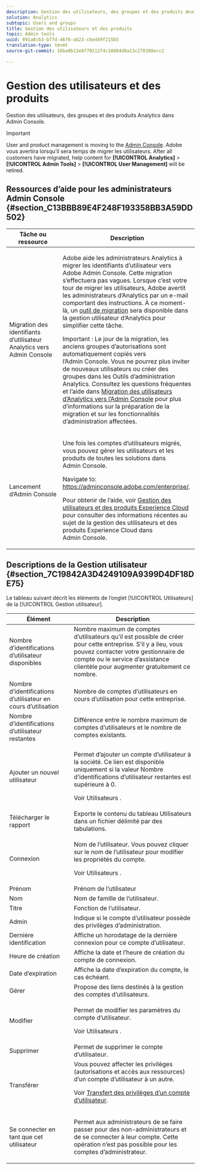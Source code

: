 ```yaml
---
description: Gestion des utilisateurs, des groupes et des produits Analytics dans Admin Console.
solution: Analytics
subtopic: Users and groups
title: Gestion des utilisateurs et des produits
topic: Admin tools
uuid: 891a8cb3-b77d-46f6-ab23-cbed49f215b5
translation-type: tm+mt
source-git-commit: 16ba0b12e0f70112f4c10804d0a13c278388ecc2

---
```



# Gestion des utilisateurs et des produits

Gestion des utilisateurs, des groupes et des produits Analytics dans Admin Console.

>[!IMPORTANT]
>
>User and product management is moving to the [Admin Console](https://helpx.adobe.com/enterprise/using/admin-console.html). Adobe vous avertira lorsqu’il sera temps de migrer les utilisateurs. After all customers have migrated, help content for **[!UICONTROL Analytics]** &gt; **[!UICONTROL Admin Tools]** &gt; **[!UICONTROL User Management]** will be retired.

## Ressources d’aide pour les administrateurs Admin Console {#section_C13BBB89E4F248F193358BB3A59DD502}

<table id="table_9263797773A749628E12BB3C1EBE620B"> 
 <thead> 
  <tr> 
   <th colname="col1" class="entry"> Tâche ou ressource </th> 
   <th colname="col2" class="entry"> Description </th> 
  </tr>
 </thead>
 <tbody> 
  <tr> 
   <td colname="col1"> <p>Migration des identifiants d’utilisateur Analytics vers Admin Console </p> </td> 
   <td colname="col2"> <p> Adobe aide les administrateurs Analytics à migrer les identifiants d’utilisateur vers Adobe Admin Console. Cette migration s’effectuera pas vagues. Lorsque c’est votre tour de migrer les utilisateurs, Adobe avertit les administrateurs d’Analytics par un e-mail comportant des instructions. À ce moment-là, un <a href="https://marketing.adobe.com/resources/help/en_US/experience-cloud/admin-console/analytics-migration/t_migrate-users.html">outil de migration</a> sera disponible dans la gestion utilisateur d’Analytics pour simplifier cette tâche. </p> <p>Important : Le jour de la migration, les anciens groupes d’autorisations sont automatiquement copiés vers l’Admin Console. Vous ne pourrez plus inviter de nouveaux utilisateurs ou créer des groupes dans les Outils d’administration Analytics. Consultez les questions fréquentes et l’aide dans <a href="https://marketing.adobe.com/resources/help/en_US/experience-cloud/admin-console/analytics-migration/">Migration des utilisateurs d’Analytics vers l’Admin Console</a> pour plus d’informations sur la préparation de la migration et sur les fonctionnalités d’administration affectées. </p> </td> 
  </tr> 
  <tr> 
   <td colname="col1"> <p>Lancement d’Admin Console </p> </td> 
   <td colname="col2"> <p>Une fois les comptes d’utilisateurs migrés, vous pouvez gérer les utilisateurs et les produits de toutes les solutions dans Admin Console. </p> <p>Navigate to: <a href="https://adminconsole.adobe.com/enterprise/#"> https://adminconsole.adobe.com/enterprise/</a>. </p> <p>Pour obtenir de l’aide, voir <a href="https://marketing.adobe.com/resources/help/en_US/mcloud/admin_getting_started.html">Gestion des utilisateurs et des produits Experience Cloud</a> pour consulter des informations récentes au sujet de la gestion des utilisateurs et des produits Experience Cloud dans Admin Console. </p> </td> 
  </tr> 
 </tbody> 
</table>

## Descriptions de la Gestion utilisateur {#section_7C19842A3D4249109A9399D4DF18DE75}

Le tableau suivant décrit les éléments de l’onglet [!UICONTROL Utilisateurs] de la [!UICONTROL Gestion utilisateur].

<table id="table_6F81D1095EB945D8995FF971B65BA52A"> 
 <thead> 
  <tr> 
   <th colname="col1" class="entry"> Élément </th> 
   <th colname="col2" class="entry"> Description </th> 
  </tr> 
 </thead>
 <tbody> 
  <tr> 
   <td colname="col1"> <span class="wintitle"> Nombre d’identifications d’utilisateur disponibles</span> </td> 
   <td colname="col2"> Nombre maximum de comptes d’utilisateurs qu’il est possible de créer pour cette entreprise. S’il y a lieu, vous pouvez contacter votre gestionnaire de compte ou le service d’assistance clientèle pour augmenter gratuitement ce nombre. </td> 
  </tr> 
  <tr> 
   <td colname="col1"> <span class="wintitle"> Nombre d’identifications d’utilisateur en cours d’utilisation</span> </td> 
   <td colname="col2"> Nombre de comptes d’utilisateurs en cours d’utilisation pour cette entreprise. </td> 
  </tr> 
  <tr> 
   <td colname="col1"> <span class="wintitle"> Nombre d’identifications d’utilisateur restantes</span> </td> 
   <td colname="col2"> Différence entre le nombre maximum de comptes d’utilisateurs et le nombre de comptes existants. </td> 
  </tr> 
  <tr> 
   <td colname="col1"> <span class="wintitle"> Ajouter un nouvel utilisateur</span> </td> 
   <td colname="col2"> <p>Permet d’ajouter un compte d’utilisateur à la société. Ce lien est disponible uniquement si la valeur Nombre d’identifications d’utilisateur restantes est supérieure à 0. </p> <p>Voir Utilisateurs <a href="/help/admin/user-management2/c-user-management/users.md"></a>. </p> </td> 
  </tr> 
  <tr> 
   <td colname="col1"> <span class="wintitle"> Télécharger le rapport</span> </td> 
   <td colname="col2">Exporte le contenu du tableau <span class="wintitle">Utilisateurs</span> dans un fichier délimité par des tabulations. </td> 
  </tr> 
  <tr> 
   <td colname="col1"> <span class="wintitle"> Connexion</span> </td> 
   <td colname="col2"> <p>Nom de l’utilisateur. Vous pouvez cliquer sur le nom de l’utilisateur pour modifier les propriétés du compte. </p> <p>Voir Utilisateurs <a href="/help/admin/user-management2/c-user-management/users.md"></a>. </p> </td> 
  </tr> 
  <tr> 
   <td colname="col1"> <span class="wintitle"> Prénom</span> </td> 
   <td colname="col2"> Prénom de l’utilisateur </td> 
  </tr> 
  <tr> 
   <td colname="col1"> <span class="wintitle"> Nom</span> </td> 
   <td colname="col2"> Nom de famille de l’utilisateur. </td> 
  </tr> 
  <tr> 
   <td colname="col1"> <span class="wintitle"> Titre</span> </td> 
   <td colname="col2"> Fonction de l’utilisateur. </td> 
  </tr> 
  <tr> 
   <td colname="col1"> <span class="wintitle"> Admin</span> </td> 
   <td colname="col2"> Indique si le compte d’utilisateur possède des privilèges d’administration. </td> 
  </tr> 
  <tr> 
   <td colname="col1"> <span class="wintitle"> Dernière identification</span> </td> 
   <td colname="col2"> Affiche un horodatage de la dernière connexion pour ce compte d’utilisateur. </td> 
  </tr> 
  <tr> 
   <td colname="col1"><span class="wintitle"> Heure de création</span> </td> 
   <td colname="col2"> Affiche la date et l’heure de création du compte de connexion. </td> 
  </tr> 
  <tr> 
   <td colname="col1"> <span class="wintitle"> Date d’expiration</span> </td> 
   <td colname="col2"> Affiche la date d’expiration du compte, le cas échéant. </td> 
  </tr> 
  <tr> 
   <td colname="col1"> <span class="wintitle"> Gérer</span> </td> 
   <td colname="col2"> Propose des liens destinés à la gestion des comptes d’utilisateurs. </td> 
  </tr> 
  <tr> 
   <td colname="col1"> <span class="wintitle"> Modifier</span> </td> 
   <td colname="col2"> <p>Permet de modifier les paramètres du compte d’utilisateur. </p> <p>Voir Utilisateurs <a href="/help/admin/user-management2/c-user-management/users.md"></a>. </p> </td> 
  </tr> 
  <tr> 
   <td colname="col1"> <span class="wintitle"> Supprimer</span> </td> 
   <td colname="col2"> Permet de supprimer le compte d’utilisateur. </td> 
  </tr> 
  <tr> 
   <td colname="col1"> <span class="wintitle"> Transférer</span> </td> 
   <td colname="col2">Vous pouvez affecter les privilèges (autorisations et accès aux ressources) d’un compte d’utilisateur à un autre. <p>Voir <a href="/help/admin/user-management2/c-user-management/t-transfer-user-accout-privileges.md"> Transfert des privilèges d’un compte d’utilisateur</a>. </p> </td> 
  </tr> 
  <tr> 
   <td colname="col1"><span class="wintitle"> Se connecter en tant que cet utilisateur</span> </td> 
   <td colname="col2"> <p>Permet aux administrateurs de se faire passer pour des non-administrateurs et de se connecter à leur compte. Cette opération n’est pas possible pour les comptes d’administrateur. </p> </td> 
  </tr> 
 </tbody> 
</table>

